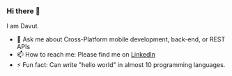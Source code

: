 ### Hi there 👋
I am Davut.

- 💬 Ask me about Cross-Platform mobile development, back-end, or REST APIs
- 📫 How to reach me: Please find me on [LinkedIn](https://www.linkedin.com/in/davutatajanov/)
- ⚡ Fun fact: Can write "hello world" in almost 10 programming languages.

<!--
**Davut-Atajanov/Davut-Atajanov** is a ✨ _special_ ✨ repository because its `README.md` (this file) appears on your GitHub profile.

Here are some ideas to get you started:

- 🔭 I’m currently working on ...
- 🌱 I’m currently learning ...
- 👯 I’m looking to collaborate on ...
- 🤔 I’m looking for help with ...
-->
